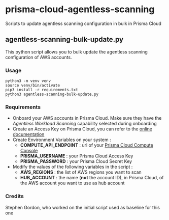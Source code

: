 # prisma-cloud-agentless-scanning
Scripts to update agentless scanning configuration in bulk in Prisma Cloud

## agentless-scanning-bulk-update.py
This python script allows you to bulk update the agentless scanning configuration of AWS accounts.

### Usage
```
python3 -m venv venv
source venv/bin/activate
pip3 install -r requirements.txt
python3 agentless-scanning-bulk-update.py
```

### Requirements
- Onboard your AWS accounts in Prisma Cloud. Make sure they have the _Agentless Workload Scanning_ capability selected during onboarding
- Create an Access Key on Prisma Cloud, you can refer to the [online documentation](https://docs.prismacloud.io/en/enterprise-edition/content-collections/administration/create-access-keys)
- Create Environment Variables on your system :
  - **COMPUTE_API_ENDPOINT** : url of your [Prisma Cloud Compute Console](https://pan.dev/prisma-cloud/api/cwpp/access-api-saas/#:~:text=Retrieve%20your%20Compute%20Console's%20address,your%20Prisma%20Cloud%20user%20credentials)
  - **PRISMA_USERNAME** : your Prisma Cloud Access Key
  - **PRISMA_PASSWORD** : your Prisma Cloud Secret Key
- Modify the values of the following variables in the script :
  - **AWS_REGIONS** : the list of AWS regions you want to scan
  - **HUB_ACCOUNT** : the name (**not** the account ID), in Prisma Cloud, of the AWS account you want to use as hub account

### Credits
Stephen Gordon, who worked on the initial script used as baseline for this one